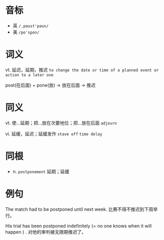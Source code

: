 # 音标

- 英 `/ˌpəust'pəun/`
- 美 `/po'spon/`

# 词义

vt. 延迟，延期，推迟
`to change the date or time of a planned event or action to a later one`



post(在后面) + pone(放) → 放在后面 → 推迟

# 同义

vt. 使…延期；把…放在次要地位；把…放在后面
`adjourn`

vi. 延缓，延迟；延缓发作
`stave off` `time delay`

# 同根

- n. `postponement` 延期；延缓

# 例句

The match had to be postponed until next week.
比赛不得不推迟到下周举行。

His trial has been postponed indefinitely (= no one knows when it will happen ) .
对他的审判被无限期推迟了。


